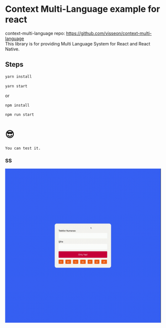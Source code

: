 # Context Multi-Language example for react

context-multi-language repo: <https://github.com/visseon/context-multi-language>
<br>
This library is for providing Multi Language System for React and React Native.

## Steps

```bash
yarn install
```

```bash
yarn start
```

or

```bash
npm install
```

```bash
npm run start
```

# 😎

```
You can test it.
```

### SS

<img src="https://raw.githubusercontent.com/visseon/context-multi-language/master/assets/react.gif" width="600"  />

